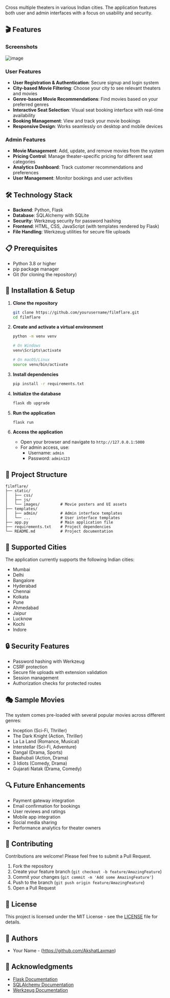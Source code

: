 Cross multiple theaters in various Indian cities. The application features both user and admin interfaces with a focus on usability and security.

## 🎬 Features

### Screenshots
![image](https://github.com/user-attachments/assets/75afbb55-abe0-4f59-aff7-fea457a76d0c)

### User Features
- **User Registration & Authentication**: Secure signup and login system
- **City-based Movie Filtering**: Choose your city to see relevant theaters and movies
- **Genre-based Movie Recommendations**: Find movies based on your preferred genres
- **Interactive Seat Selection**: Visual seat booking interface with real-time availability
- **Booking Management**: View and track your movie bookings
- **Responsive Design**: Works seamlessly on desktop and mobile devices

### Admin Features
- **Movie Management**: Add, update, and remove movies from the system
- **Pricing Control**: Manage theater-specific pricing for different seat categories
- **Analytics Dashboard**: Track customer recommendations and preferences
- **User Management**: Monitor bookings and user activities

## 🛠️ Technology Stack

- **Backend**: Python, Flask
- **Database**: SQLAlchemy with SQLite
- **Security**: Werkzeug security for password hashing
- **Frontend**: HTML, CSS, JavaScript (with templates rendered by Flask)
- **File Handling**: Werkzeug utilities for secure file uploads

## 📋 Prerequisites

- Python 3.8 or higher
- pip package manager
- Git (for cloning the repository)

## 🚀 Installation & Setup

1. **Clone the repository**
   ```bash
   git clone https://github.com/yourusername/filmflare.git
   cd filmflare
   ```

2. **Create and activate a virtual environment**
   ```bash
   python -m venv venv
   
   # On Windows
   venv\Scripts\activate
   
   # On macOS/Linux
   source venv/bin/activate
   ```

3. **Install dependencies**
   ```bash
   pip install -r requirements.txt
   ```

4. **Initialize the database**
   ```bash
   flask db upgrade
   ```

5. **Run the application**
   ```bash
   flask run
   ```

6. **Access the application**
   - Open your browser and navigate to `http://127.0.0.1:5000`
   - For admin access, use:
     - Username: `admin`
     - Password: `admin123`

## 📁 Project Structure

```
filmflare/
├── static/
│   ├── css/
│   ├── js/
│   └── images/         # Movie posters and UI assets
├── templates/
│   ├── admin/          # Admin interface templates
│   └── ...             # User interface templates
├── app.py              # Main application file
├── requirements.txt    # Project dependencies
└── README.md           # Project documentation
```

## 🎥 Supported Cities

The application currently supports the following Indian cities:
- Mumbai
- Delhi
- Bangalore
- Hyderabad
- Chennai
- Kolkata
- Pune
- Ahmedabad
- Jaipur
- Lucknow
- Kochi
- Indore

## 🔒 Security Features

- Password hashing with Werkzeug
- CSRF protection
- Secure file uploads with extension validation
- Session management
- Authorization checks for protected routes

## 🎭 Sample Movies

The system comes pre-loaded with several popular movies across different genres:
- Inception (Sci-Fi, Thriller)
- The Dark Knight (Action, Thriller)
- La La Land (Romance, Musical)
- Interstellar (Sci-Fi, Adventure)
- Dangal (Drama, Sports)
- Baahubali (Action, Drama)
- 3 Idiots (Comedy, Drama)
- Gujarati Natak (Drama, Comedy)

## 🔍 Future Enhancements

- Payment gateway integration
- Email confirmation for bookings
- User reviews and ratings
- Mobile app integration
- Social media sharing
- Performance analytics for theater owners

## 🤝 Contributing

Contributions are welcome! Please feel free to submit a Pull Request.

1. Fork the repository
2. Create your feature branch (`git checkout -b feature/AmazingFeature`)
3. Commit your changes (`git commit -m 'Add some AmazingFeature'`)
4. Push to the branch (`git push origin feature/AmazingFeature`)
5. Open a Pull Request

## 📄 License

This project is licensed under the MIT License - see the [LICENSE](LICENSE) file for details.

## 👥 Authors

- Your Name - (https://github.com/AkshatLaxman)

## 🙏 Acknowledgments

- [Flask Documentation](https://flask.palletsprojects.com/)
- [SQLAlchemy Documentation](https://docs.sqlalchemy.org/)
- [Werkzeug Documentation](https://werkzeug.palletsprojects.com/)
